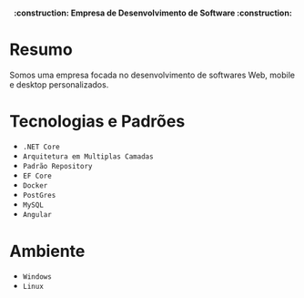 
<h4 align="center"> 
    :construction:  Empresa  de Desenvolvimento de Software  :construction:
</h4>

# Resumo 
Somos uma empresa focada no desenvolvimento de softwares Web, mobile e desktop personalizados.

# Tecnologias e Padrões

- ``.NET Core`` 
- ``Arquitetura em Multiplas Camadas`` 
- ``Padrão Repository`` 
- ``EF Core``
- ``Docker``
- ``PostGres``
- ``MySQL``
- ``Angular``

# Ambiente
- ``Windows`` 
- ``Linux``  
